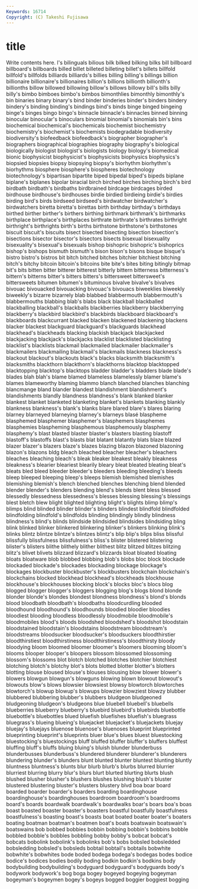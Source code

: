```yaml
---
Keywords: 16714 
Copyright: (C) Takeshi Fujisawa
---
```


# title

Write contents here.
l's bilinguals bilious bilk bilked bilking bilks bill billboard
billboard's billboards billed billet billeted billeting billet's billets billfold billfold's
billfolds billiards billiards's billies billing billing's billings billion billionaire billionaire's
billionaires billion's billions billionth billionth's billionths billow billowed billowing billow's
billows billowy bill's bills billy billy's bimbo bimboes bimbo's bimbos
bimonthlies bimonthly bimonthly's bin binaries binary binary's bind binder binderies
binder's binders bindery bindery's binding binding's bindings bind's binds binge
binged bingeing binge's binges bingo bingo's binnacle binnacle's binnacles binned
binning binocular binocular's binoculars binomial binomial's binomials bin's bins biochemical
biochemical's biochemicals biochemist biochemistry biochemistry's biochemist's biochemists biodegradable biodiversity biodiversity's
biofeedback biofeedback's biographer biographer's biographers biographical biographies biography biography's biological
biologically biologist biologist's biologists biology biology's biomedical bionic biophysicist biophysicist's
biophysicists biophysics biophysics's biopsied biopsies biopsy biopsying biopsy's biorhythm biorhythm's
biorhythms biosphere biosphere's biospheres biotechnology biotechnology's bipartisan bipartite biped bipedal
biped's bipeds biplane biplane's biplanes bipolar biracial birch birched birches
birching birch's bird birdbath birdbath's birdbaths birdbrained birdcage birdcages birded
birdhouse birdhouse's birdhouses birdie birdied birdieing birdie's birdies birding bird's
birds birdseed birdseed's birdwatcher birdwatcher's birdwatchers biretta biretta's birettas birth
birthday birthday's birthdays birthed birther birther's birthers birthing birthmark birthmark's
birthmarks birthplace birthplace's birthplaces birthrate birthrate's birthrates birthright birthright's birthrights
birth's births birthstone birthstone's birthstones biscuit biscuit's biscuits bisect bisected
bisecting bisection bisection's bisections bisector bisector's bisectors bisects bisexual bisexuality
bisexuality's bisexual's bisexuals bishop bishopric bishopric's bishoprics bishop's bishops bismuth
bismuth's bison bison's bisons bisque bisque's bistro bistro's bistros bit
bitch bitched bitches bitchier bitchiest bitching bitch's bitchy bitcoin bitcoin's
bitcoins bite bite's bites biting bitingly bitmap bit's bits bitten
bitter bitterer bitterest bitterly bittern bitterness bitterness's bittern's bitterns bitter's
bitters bitters's bittersweet bittersweet's bittersweets bitumen bitumen's bituminous bivalve bivalve's
bivalves bivouac bivouacked bivouacking bivouac's bivouacs biweeklies biweekly biweekly's bizarre
bizarrely blab blabbed blabbermouth blabbermouth's blabbermouths blabbing blab's blabs black
blackball blackballed blackballing blackball's blackballs blackberries blackberry blackberrying blackberry's blackbird
blackbird's blackbirds blackboard blackboard's blackboards blackcurrant blacked blacken blackened blackening
blackens blacker blackest blackguard blackguard's blackguards blackhead blackhead's blackheads blacking
blackish blackjack blackjacked blackjacking blackjack's blackjacks blacklist blacklisted blacklisting blacklist's
blacklists blackmail blackmailed blackmailer blackmailer's blackmailers blackmailing blackmail's blackmails blackness
blackness's blackout blackout's blackouts black's blacks blacksmith blacksmith's blacksmiths blackthorn
blackthorn's blackthorns blacktop blacktopped blacktopping blacktop's blacktops bladder bladder's bladders
blade blade's blades blah blah's blame blamed blameless blamelessly blamer
blame's blames blameworthy blaming blammo blanch blanched blanches blanching blancmange
bland blander blandest blandishment blandishment's blandishments blandly blandness blandness's blank
blanked blanker blankest blanket blanketed blanketing blanket's blankets blanking blankly
blankness blankness's blank's blanks blare blared blare's blares blaring blarney
blarneyed blarneying blarney's blarneys blasé blaspheme blasphemed blasphemer blasphemer's blasphemers
blasphemes blasphemies blaspheming blasphemous blasphemously blasphemy blasphemy's blast blasted blaster
blaster's blasters blasting blastoff blastoff's blastoffs blast's blasts blat blatant
blatantly blats blaze blazed blazer blazer's blazers blaze's blazes blazing
blazon blazoned blazoning blazon's blazons bldg bleach bleached bleacher bleacher's
bleachers bleaches bleaching bleach's bleak bleaker bleakest bleakly bleakness bleakness's
blearier bleariest blearily bleary bleat bleated bleating bleat's bleats bled
bleed bleeder bleeder's bleeders bleeding bleeding's bleeds bleep bleeped bleeping
bleep's bleeps blemish blemished blemishes blemishing blemish's blench blenched blenches
blenching blend blended blender blender's blenders blending blend's blends blent
bless blessed blessedly blessedness blessedness's blesses blessing blessing's blessings blest
bletch blew blight blighted blighting blight's blights blimp blimp's blimps
blind blinded blinder blinder's blinders blindest blindfold blindfolded blindfolding blindfold's
blindfolds blinding blindingly blindly blindness blindness's blind's blinds blindside blindsided
blindsides blindsiding bling blink blinked blinker blinkered blinkering blinker's blinkers
blinking blink's blinks blintz blintze blintze's blintzes blintz's blip blip's
blips bliss blissful blissfully blissfulness blissfulness's bliss's blister blistered blistering
blister's blisters blithe blithely blither blithest blitz blitzed blitzes blitzing
blitz's blivet blivets blizzard blizzard's blizzards bloat bloated bloating bloats
bloatware blob blobbed blobbing blob's blobs bloc block blockade blockaded
blockade's blockades blockading blockage blockage's blockages blockbuster blockbuster's blockbusters blockchain
blockchain's blockchains blocked blockhead blockhead's blockheads blockhouse blockhouse's blockhouses blocking
block's blocks bloc's blocs blog blogged blogger blogger's bloggers blogging
blog's blogs blond blonde blonder blonde's blondes blondest blondness blondness's
blond's blonds blood bloodbath bloodbath's bloodbaths bloodcurdling blooded bloodhound bloodhound's
bloodhounds bloodied bloodier bloodies bloodiest blooding bloodless bloodlessly bloodmobile bloodmobile's
bloodmobiles blood's bloods bloodshed bloodshed's bloodshot bloodstain bloodstained bloodstain's bloodstains
bloodstream bloodstream's bloodstreams bloodsucker bloodsucker's bloodsuckers bloodthirstier bloodthirstiest bloodthirstiness bloodthirstiness's
bloodthirsty bloody bloodying bloom bloomed bloomer bloomer's bloomers blooming bloom's
blooms blooper blooper's bloopers blossom blossomed blossoming blossom's blossoms blot
blotch blotched blotches blotchier blotchiest blotching blotch's blotchy blot's blots
blotted blotter blotter's blotters blotting blouse bloused blouse's blouses blousing
blow blower blower's blowers blowgun blowgun's blowguns blowing blown blowout
blowout's blowouts blow's blows blowsier blowsiest blowsy blowtorch blowtorches blowtorch's
blowup blowup's blowups blowzier blowziest blowzy blubber blubbered blubbering blubber's
blubbers bludgeon bludgeoned bludgeoning bludgeon's bludgeons blue bluebell bluebell's bluebells
blueberries blueberry blueberry's bluebird bluebird's bluebirds bluebottle bluebottle's bluebottles blued
bluefish bluefishes bluefish's bluegrass bluegrass's blueing blueing's bluejacket bluejacket's bluejackets
bluejay bluejay's bluejays bluenose bluenose's bluenoses blueprint blueprinted blueprinting blueprint's
blueprints bluer blue's blues bluest bluestocking bluestocking's bluestockings bluff bluffed
bluffer bluffer's bluffers bluffest bluffing bluff's bluffs bluing bluing's bluish
blunder blunderbuss blunderbusses blunderbuss's blundered blunderer blunderer's blunderers blundering blunder's
blunders blunt blunted blunter bluntest blunting bluntly bluntness bluntness's blunts
blur blurb blurb's blurbs blurred blurrier blurriest blurring blurry blur's
blurs blurt blurted blurting blurts blush blushed blusher blusher's blushers
blushes blushing blush's bluster blustered blustering bluster's blusters blustery blvd
boa boar board boarded boarder boarder's boarders boarding boardinghouse boardinghouse's
boardinghouses boardroom boardroom's boardrooms board's boards boardwalk boardwalk's boardwalks boar's
boars boa's boas boast boasted boaster boaster's boasters boastful boastfully
boastfulness boastfulness's boasting boast's boasts boat boated boater boater's boaters
boating boatman boatman's boatmen boat's boats boatswain boatswain's boatswains bob
bobbed bobbies bobbin bobbing bobbin's bobbins bobble bobbled bobble's bobbles
bobbling bobby bobby's bobcat bobcat's bobcats bobolink bobolink's bobolinks bob's
bobs bobsled bobsledded bobsledding bobsled's bobsleds bobtail bobtail's bobtails bobwhite
bobwhite's bobwhites bode boded bodega bodega's bodegas bodes bodice bodice's
bodices bodies bodily boding bodkin bodkin's bodkins body bodybuilding bodybuilding's
bodyguard bodyguard's bodyguards body's bodywork bodywork's bog boga bogey bogeyed
bogeying bogeyman bogeyman's bogeymen bogey's bogeys bogged boggier boggiest bogging
